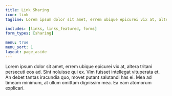 ```yaml
---
title: Link Sharing
icon: link
tagline: Lorem ipsum dolor sit amet, errem ubique epicurei vix at, altera tritani persecuti eos ad. Sint noluisse qui ex.

includes: [links, links_featured, forms]
form_types: [sharing]

menu: true
menu_sort: 1
layout: page_aside
---
```


Lorem ipsum dolor sit amet, errem ubique epicurei vix at, altera tritani persecuti eos ad. Sint noluisse qui ex. Vim fuisset intellegat vituperata et. An debet tantas iracundia quo, movet putant salutandi has ei. Mea ad timeam minimum, at ullum omittam dignissim mea. Ea eam atomorum explicari.